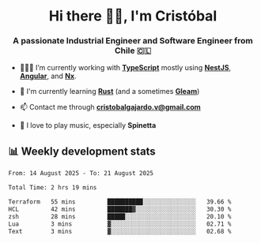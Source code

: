 <h1 align="center">Hi there ✌🏻, I'm Cristóbal</h1>
<h3 align="center">A passionate Industrial Engineer and Software Engineer from Chile 🇨🇱</h3>

- 🧑🏻‍💻 I’m currently working with **[TypeScript](https://www.typescriptlang.org)** mostly using **[NestJS](https://nestjs.com)**, **[Angular](https://angular.io)**, and **[Nx](https://nx.dev)**.

- 🌱 I'm currently learning **[Rust](https://www.rust-lang.org)** (and a sometimes **[Gleam](https://gleam.run/)**)

- 📫 Contact me through **cristobalgajardo.v@gmail.com**

- 🎸 I love to play music, especially **Spinetta**

## 📊 Weekly development stats

<!--START_SECTION:waka-->

```txt
From: 14 August 2025 - To: 21 August 2025

Total Time: 2 hrs 19 mins

Terraform   55 mins         ██████████░░░░░░░░░░░░░░░   39.66 %
HCL         42 mins         ███████▓░░░░░░░░░░░░░░░░░   30.30 %
zsh         28 mins         █████░░░░░░░░░░░░░░░░░░░░   20.10 %
Lua         3 mins          ▓░░░░░░░░░░░░░░░░░░░░░░░░   02.71 %
Text        3 mins          ▓░░░░░░░░░░░░░░░░░░░░░░░░   02.68 %
```

<!--END_SECTION:waka-->
